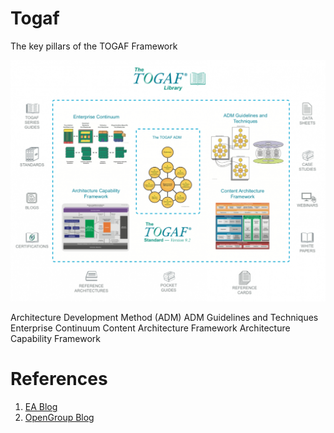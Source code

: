 # Togaf

The key pillars of the TOGAF Framework

![EA Framework](./static/00-Togaf-Principles.png)

Architecture Development Method (ADM)
ADM Guidelines and Techniques
Enterprise Continuum
Content Architecture Framework
Architecture Capability Framework

# References

1. [EA Blog](https://www.digitalcolmer.com/blog/whats-new-in-togaf-92)
1. [OpenGroup Blog](http://www.opengroup.org/cloud/cloud_ecosystem_rm/p5.htm)
